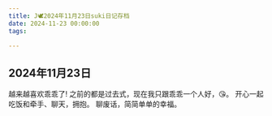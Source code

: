 ```yaml
---
title: J🕊️2024年11月23日suki日记存档
date: 2024-11-23 00:00:00
tags:

---
```


## 2024年11月23日

越来越喜欢乖乖了!
之前的都是过去式，现在我只跟乖乖一个人好，😘。
开心一起吃饭和牵手、聊天，拥抱。
聊废话，简简单单的幸福。
